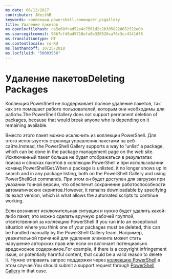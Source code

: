 ```yaml
---
ms.date: 06/12/2017
contributor: JKeithB
keywords: коллекции,powershell,командлет,psgallery
title: Удаление пакетов
ms.openlocfilehash: ca5e68fcad52e4c7561d2c2b3858228652f22e0b
ms.sourcegitcommit: 98b7cfd8ad5718efa8e320526ca76c3cc4141d78
ms.translationtype: HT
ms.contentlocale: ru-RU
ms.lasthandoff: 10/25/2018
ms.locfileid: "50003936"
---
```

# <a name="deleting-packages"></a><span data-ttu-id="3a903-103">Удаление пакетов</span><span class="sxs-lookup"><span data-stu-id="3a903-103">Deleting Packages</span></span>

<span data-ttu-id="3a903-104">Коллекция PowerShell не поддерживает полное удаление пакетов, так как это помешает работе пользователей, которым они необходимы для работы.</span><span class="sxs-lookup"><span data-stu-id="3a903-104">The PowerShell Gallery does not support permanent deletion of packages, because that would break anyone who is depending on it remaining available.</span></span>

<span data-ttu-id="3a903-105">Вместо этого пакет можно исключить из коллекции PowerShell. Для этого используется страница управления пакетами на веб-сайте.</span><span class="sxs-lookup"><span data-stu-id="3a903-105">Instead, the PowerShell Gallery supports a way to 'unlist' a package, which can be done in the package management page on the web site.</span></span>
<span data-ttu-id="3a903-106">Исключенный пакет больше не будет отображаться в результатах поиска и списках пакетов в коллекции PowerShell и при использовании команд PowerShellGet.</span><span class="sxs-lookup"><span data-stu-id="3a903-106">When a package is unlisted, it no longer shows up in search and in any package listing, both on the PowerShell Gallery and using PowerShellGet commands.</span></span>
<span data-ttu-id="3a903-107">При этом он будет доступен для загрузки при указании точной версии, что обеспечит сохранение работоспособности автоматических скриптов.</span><span class="sxs-lookup"><span data-stu-id="3a903-107">However, it remains downloadable by specifying its exact version, which is what allows the automated scripts to continue working.</span></span>

<span data-ttu-id="3a903-108">Если возникнет исключительная ситуация и нужно будет удалить какой-либо пакет, это можно сделать вручную рабочей группой, ответственной за коллекцию PowerShell.</span><span class="sxs-lookup"><span data-stu-id="3a903-108">If you run into an exceptional situation where you think one of your packages must be deleted, this can be handled manually by the PowerShell Gallery team.</span></span>
<span data-ttu-id="3a903-109">Например, уважительной причиной для удаления элемента может стать нарушение авторских прав или если он включает потенциально вредоносное содержимое.</span><span class="sxs-lookup"><span data-stu-id="3a903-109">For example, if there is a copyright infringement issue, or potentially harmful content, that could be a valid reason to delete it.</span></span>
<span data-ttu-id="3a903-110">Нужно отправить запрос поддержки через [коллекцию PowerShell](http://www.PowerShellGallery.com) в этом случае.</span><span class="sxs-lookup"><span data-stu-id="3a903-110">You should submit a support request through [PowerShell Gallery](http://www.PowerShellGallery.com) in that case.</span></span>
